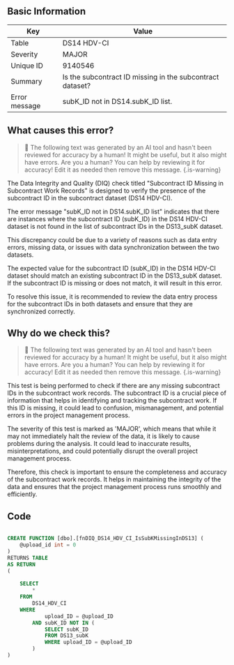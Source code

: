 ## Basic Information
| Key         | Value          |
|-------------|----------------|
| Table       | DS14 HDV-CI |
| Severity    | MAJOR |
| Unique ID   | 9140546   |
| Summary     | Is the subcontract ID missing in the subcontract dataset? |
| Error message | subK_ID not in DS14.subK_ID list. |

## What causes this error?

> :robot: The following text was generated by an AI tool and hasn't been reviewed for accuracy by a human! It might be useful, but it also might have errors. Are you a human? You can help by reviewing it for accuracy! Edit it as needed then remove this message.
{.is-warning}

The Data Integrity and Quality (DIQ) check titled "Subcontract ID Missing in Subcontract Work Records" is designed to verify the presence of the subcontract ID in the subcontract dataset (DS14 HDV-CI). 

The error message "subK_ID not in DS14.subK_ID list" indicates that there are instances where the subcontract ID (subK_ID) in the DS14 HDV-CI dataset is not found in the list of subcontract IDs in the DS13_subK dataset. 

This discrepancy could be due to a variety of reasons such as data entry errors, missing data, or issues with data synchronization between the two datasets. 

The expected value for the subcontract ID (subK_ID) in the DS14 HDV-CI dataset should match an existing subcontract ID in the DS13_subK dataset. If the subcontract ID is missing or does not match, it will result in this error. 

To resolve this issue, it is recommended to review the data entry process for the subcontract IDs in both datasets and ensure that they are synchronized correctly.
## Why do we check this?

> :robot: The following text was generated by an AI tool and hasn't been reviewed for accuracy by a human! It might be useful, but it also might have errors. Are you a human? You can help by reviewing it for accuracy! Edit it as needed then remove this message.
{.is-warning}

This test is being performed to check if there are any missing subcontract IDs in the subcontract work records. The subcontract ID is a crucial piece of information that helps in identifying and tracking the subcontract work. If this ID is missing, it could lead to confusion, mismanagement, and potential errors in the project management process.

The severity of this test is marked as 'MAJOR', which means that while it may not immediately halt the review of the data, it is likely to cause problems during the analysis. It could lead to inaccurate results, misinterpretations, and could potentially disrupt the overall project management process.

Therefore, this check is important to ensure the completeness and accuracy of the subcontract work records. It helps in maintaining the integrity of the data and ensures that the project management process runs smoothly and efficiently.
## Code

```sql

CREATE FUNCTION [dbo].[fnDIQ_DS14_HDV_CI_IsSubKMissingInDS13] (
	@upload_id int = 0
)
RETURNS TABLE
AS RETURN
(
	
	SELECT 
		*
	FROM 
		DS14_HDV_CI
	WHERE 
			upload_ID = @upload_ID 
		AND subK_ID NOT IN (
			SELECT subK_ID
			FROM DS13_subK
			WHERE upload_ID = @upload_ID
		)
)
```
